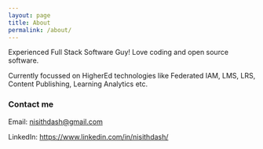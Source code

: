```yaml
---
layout: page
title: About
permalink: /about/
---
```


Experienced Full Stack Software Guy! Love coding and open source software.

Currently focussed on HigherEd technologies like Federated IAM, LMS, LRS, Content Publishing, Learning Analytics etc. 

### Contact me

Email: [nisithdash@gmail.com](mailto:nisithdash@gmail.com)

LinkedIn: https://www.linkedin.com/in/nisithdash/
